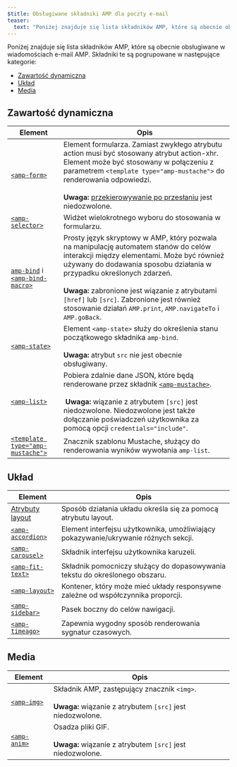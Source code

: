 ```yaml
---
$title: Obsługiwane składniki AMP dla poczty e-mail
teaser:
  text: "Poniżej znajduje się lista składników AMP, które są obecnie obsługiwane w wiadomościach e-mail AMP. Składniki te są pogrupowane w następujące kategorie:"
---
```


<!--
This file is imported from https://github.com/ampproject/amphtml/blob/master/spec/email/amp-email-components.md.
Please do not change this file.
If you have found a bug or an issue please
have a look and request a pull request there.
-->

<!---
Copyright 2018 The AMP HTML Authors. All Rights Reserved.

Licensed under the Apache License, Version 2.0 (the "License");
you may not use this file except in compliance with the License.
You may obtain a copy of the License at

      http://www.apache.org/licenses/LICENSE-2.0

Unless required by applicable law or agreed to in writing, software
distributed under the License is distributed on an "AS-IS" BASIS,
WITHOUT WARRANTIES OR CONDITIONS OF ANY KIND, either express or implied.
See the License for the specific language governing permissions and
limitations under the License.
-->

Poniżej znajduje się lista składników AMP, które są obecnie obsługiwane w wiadomościach e-mail AMP. Składniki te są pogrupowane w następujące kategorie:

- [Zawartość dynamiczna](#dynamic-content)
- [Układ](#layout)
- [Media](#media)

## Zawartość dynamiczna <a name="dynamic-content"></a>

Element | Opis
--- | ---
[`<amp-form>`](https://amp.dev/documentation/components/amp-form) | Element formularza. Zamiast zwykłego atrybutu action musi być stosowany atrybut action-xhr. Element może być stosowany w połączeniu z parametrem `<template type="amp-mustache">` do renderowania odpowiedzi. <br><br>**Uwaga:** [przekierowywanie po przesłaniu](https://amp.dev/documentation/components/amp-form/#redirecting-after-a-submission) jest niedozwolone.
[`<amp-selector>`](https://amp.dev/documentation/components/amp-selector) | Widżet wielokrotnego wyboru do stosowania w formularzu.
[`amp-bind`](https://amp.dev/documentation/components/amp-bind) i [`<amp-bind-macro>`](https://amp.dev/documentation/components/amp-bind#defining-macros-with-amp-bind-macro) | Prosty język skryptowy w AMP, który pozwala na manipulację automatem stanów do celów interakcji między elementami. Może być również używany do dodawania sposobu działania w przypadku określonych zdarzeń.<br><br>**Uwaga:** zabronione jest wiązanie z atrybutami `[href]` lub `[src]`. Zabronione jest również stosowanie działań `AMP.print`, `AMP.navigateTo` i `AMP.goBack`.
[`<amp-state>`](https://amp.dev/documentation/components/amp-bind#%3Camp-state%3E-specification) | Element `<amp-state>` służy do określenia stanu początkowego składnika `amp-bind`.<br><br>**Uwaga:** atrybut `src` nie jest obecnie obsługiwany.
[`<amp-list>`](https://amp.dev/documentation/components/amp-list) | Pobiera zdalnie dane JSON, które będą renderowane przez składnik [`<amp-mustache>`](https://amp.dev/documentation/components/amp-mustache).<br><br>**&nbsp;Uwaga:** wiązanie z atrybutem `[src]` jest niedozwolone. Niedozwolone jest także dołączanie poświadczeń użytkownika za pomocą opcji `credentials="include"`.
[`<template type="amp-mustache">`](https://amp.dev/documentation/components/amp-mustache) | Znacznik szablonu Mustache, służący do renderowania wyników wywołania `amp-list`.

## Układ <a name="layout"></a>

Element | Opis
--- | ---
[Atrybuty layout](https://amp.dev/documentation/guides-and-tutorials/learn/amp-html-layout/#layout-attributes) | Sposób działania układu określa się za pomocą atrybutu layout.
[`<amp-accordion>`](https://amp.dev/documentation/components/amp-accordion) | Element interfejsu użytkownika, umożliwiający pokazywanie/ukrywanie różnych sekcji.
[`<amp-carousel>`](https://amp.dev/documentation/components/amp-carousel) | Składnik interfejsu użytkownika karuzeli.
[`<amp-fit-text>`](https://amp.dev/documentation/components/amp-fit-text) | Składnik pomocniczy służący do dopasowywania tekstu do określonego obszaru.
[`<amp-layout>`](https://amp.dev/documentation/components/amp-layout) | Kontener, który może mieć układy responsywne zależne od współczynnika proporcji.
[`<amp-sidebar>`](https://amp.dev/documentation/components/amp-sidebar) | Pasek boczny do celów nawigacji.
[`<amp-timeago>`](https://amp.dev/documentation/components/amp-timeago) | Zapewnia wygodny sposób renderowania sygnatur czasowych.

## Media <a name="media"></a>

Element | Opis
--- | ---
[`<amp-img>`](https://amp.dev/documentation/components/amp-img) | Składnik AMP, zastępujący znacznik `<img>`.<br><br>**Uwaga:** wiązanie z atrybutem `[src]` jest niedozwolone.
[`<amp-anim>`](https://amp.dev/documentation/components/amp-anim) | Osadza pliki GIF.<br><br>**Uwaga:** wiązanie z atrybutem `[src]` jest niedozwolone.
